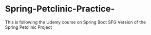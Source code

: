 # Spring-Petclinic-Practice-
This is following the Udemy course on Spring Boot
SFG Version of the Spring Petclinic Project
